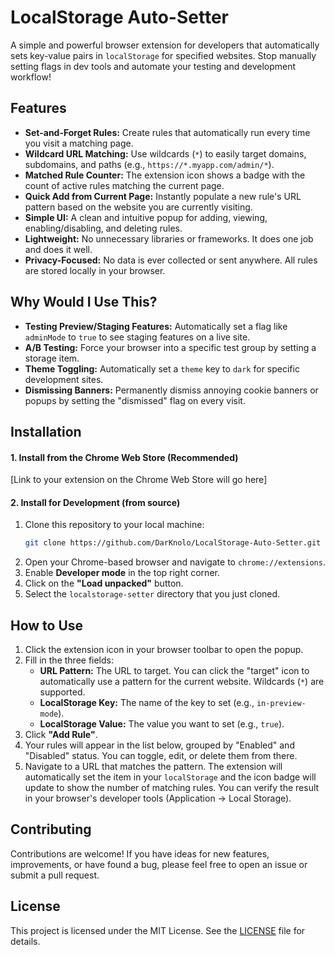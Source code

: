 # LocalStorage Auto-Setter

A simple and powerful browser extension for developers that automatically sets key-value pairs in `localStorage` for specified websites. Stop manually setting flags in dev tools and automate your testing and development workflow!

## Features

-   **Set-and-Forget Rules:** Create rules that automatically run every time you visit a matching page.
-   **Wildcard URL Matching:** Use wildcards (`*`) to easily target domains, subdomains, and paths (e.g., `https://*.myapp.com/admin/*`).
-   **Matched Rule Counter:** The extension icon shows a badge with the count of active rules matching the current page.
-   **Quick Add from Current Page:** Instantly populate a new rule's URL pattern based on the website you are currently visiting.
-   **Simple UI:** A clean and intuitive popup for adding, viewing, enabling/disabling, and deleting rules.
-   **Lightweight:** No unnecessary libraries or frameworks. It does one job and does it well.
-   **Privacy-Focused:** No data is ever collected or sent anywhere. All rules are stored locally in your browser.

## Why Would I Use This?

-   **Testing Preview/Staging Features:** Automatically set a flag like `adminMode` to `true` to see staging features on a live site.
-   **A/B Testing:** Force your browser into a specific test group by setting a storage item.
-   **Theme Toggling:** Automatically set a `theme` key to `dark` for specific development sites.
-   **Dismissing Banners:** Permanently dismiss annoying cookie banners or popups by setting the "dismissed" flag on every visit.

## Installation

#### 1. Install from the Chrome Web Store (Recommended)

[Link to your extension on the Chrome Web Store will go here]

#### 2. Install for Development (from source)

1.  Clone this repository to your local machine:
    ```bash
    git clone https://github.com/DarKnolo/LocalStorage-Auto-Setter.git
    ```
2.  Open your Chrome-based browser and navigate to `chrome://extensions`.
3.  Enable **Developer mode** in the top right corner.
4.  Click on the **"Load unpacked"** button.
5.  Select the `localstorage-setter` directory that you just cloned.

## How to Use

1.  Click the extension icon in your browser toolbar to open the popup.
2.  Fill in the three fields:
    *   **URL Pattern:** The URL to target. You can click the "target" icon to automatically use a pattern for the current website. Wildcards (`*`) are supported.
    *   **LocalStorage Key:** The name of the key to set (e.g., `in-preview-mode`).
    *   **LocalStorage Value:** The value you want to set (e.g., `true`).
3.  Click **"Add Rule"**.
4.  Your rules will appear in the list below, grouped by "Enabled" and "Disabled" status. You can toggle, edit, or delete them from there.
5.  Navigate to a URL that matches the pattern. The extension will automatically set the item in your `localStorage` and the icon badge will update to show the number of matching rules. You can verify the result in your browser's developer tools (Application -> Local Storage).

## Contributing

Contributions are welcome! If you have ideas for new features, improvements, or have found a bug, please feel free to open an issue or submit a pull request.

## License

This project is licensed under the MIT License. See the [LICENSE](LICENSE) file for details.
